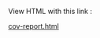 View HTML with this link :

[cov-report.html ](https://htmlpreview.github.io/?https://raw.githubusercontent.com/prattsingh/Covid-19-India/master/cov-report.html)
